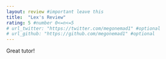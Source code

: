```yaml
---
layout: review #important leave this
title:  "Lex's Review"
rating: 5 #number 0<=n<=5
# url_twitter: "https://twitter.com/megonemad1" #optional
# url_github: "https://github.com/megonemad1" #optional
---
```

Great tutor!
